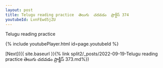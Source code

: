```yaml
---
layout: post
title: Telugu reading practice  తెలుగు  చదవడం  ప్రాక్టీస్ 374
youtubeId: LvnFEwd5jZU
---
```

 
 
Telugu reading practice
 
 
 
 
 


{% include youtubePlayer.html id=page.youtubeId %}
 
[Next]({{ site.baseurl }}{% link  split2/_posts/2022-09-19-Telugu reading practice  తెలుగు  చదవడం  ప్రాక్టీస్ 373.md%})
 
